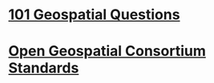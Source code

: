# [101 Geospatial Questions](https://github.com/jph6366/leetmapping/blob/main/GEOSPATIAL_101.md)

# [Open Geospatial Consortium Standards](https://github.com/jph6366/leetmapping/blob/main/OGC.MD)
